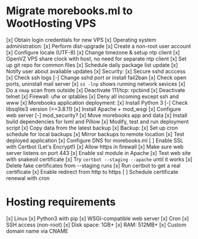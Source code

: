 # Migrate morebooks.ml to WootHosting VPS
[x] Obtain login credentials for new VPS
[x] Operating system administration:
    [x] Perform dist-upgrade
    [x] Create a non-root user account
    [x] Configure locale (UTF-8)
    [x] Change timezone & setup ntp client
        [x] OpenVZ VPS share clock with host, no need
            for separate ntp client
    [x] Set up git repo for common files
    [x] Schedule daily package list update
        [x] Notify user about available updates
[x] Security:
    [x] Secure sshd acccess
    [x] Check ssh logs
        [-] Change sshd port or install fail2ban
    [x] Check open ports, uninstall mail server
        [x] `ss -lnp` shows running network sevices
        [x] Do a `nmap` scan from outside
            [x] Deactivate 111/tcp: rpcbind
            [x] Deactivate telnet
    [x] Firewall: ufw or iptables
        [x] Deny all incoming except ssh and www
[x] Morebooks application deployment:
    [x] Install Python 3
    [-] Check libsqlite3 version (>=3.8.11)
    [x] Install Apache + mod_wsgi
    [x] Configure web server
        [-] mod_security?
    [x] Move morebooks app and data
        [x] Install build dependencies for lxml and Pillow
        [x] Modify, test and run deployment script
        [x] Copy data from the latest backup
[x] Backup:
    [x] Set up cron schedule for local backups
    [x] Mirror backups to remote location
[x] Test deployed application
[x] Configure DNS for morebooks.ml
[ ] Enable SSL with Certbot (Let's Encrypt!)
    [x] Allow https in firewall
    [x] Make sure web server listens on port 443
    [x] Enable ssl module in Apache
    [x] Test web site with snakeoil certificate
    [x] Try `certbot --staging --apache` until it works
    [x] Delete fake certificates from --staging runs
    [x] Run certbot to get a real certificate
    [x] Enable redirect from http to https
    [ ] Schedule certificate renewal with cron


# Hosting requirements
[x] Linux
[x] Python3 with pip
[x] WSGI-compatible web server
[x] Cron
[x] SSH access (non-root)
[x] Disk space: 1GB+
[x] RAM: 512MB+
[x] Custom domain name via CNAME
